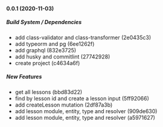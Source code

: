 #### 0.0.1 (2020-11-03)

##### Build System / Dependencies

*  add class-validator and class-transformer (2e0435c3)
*  add typeorm and pg (6ee1262f)
*  add graphql (832e3725)
*  add husky and commitlint (27742928)
*  create project (c4634a6f)

##### New Features

*  get all lessons (bbd83d22)
*  find by lesson id and create a lesson input (5ff92066)
*  add createLesson mutation (2df87a3b)
*  add lesson module, entity, type and resolver (909de630)
*  add lesson module, entity, type and resolver (a5971627)

